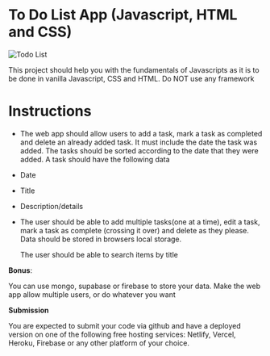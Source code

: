 # To Do List App (Javascript, HTML and CSS)

![Todo List](https://user-images.githubusercontent.com/9503503/149843685-c0d59e88-5a48-4e66-a159-9cef906de612.jpeg)

This project should help you with the fundamentals of Javascripts as it is to be done in vanilla Javascript, CSS and HTML. Do NOT use any framework

# Instructions

- The web app should allow users to add a task, mark a task as completed and delete an already added task. It must include the date the task was added. The tasks should be sorted according to the date that they were added. A task should have the following data
- Date
- Title
- Description/details
- The user should be able to add multiple tasks(one at a time), edit a task, mark a task as complete (crossing it over) and delete as they please. Data should be stored in browsers local storage.
    
    The user should be able to search items by title
    

**Bonus**: 

You can use mongo, supabase or firebase to store your data. Make the web app allow multiple users, or do whatever you want

**Submission**

You are expected to submit your code via github and have a deployed version on one of the following free hosting services: Netlify, Vercel, Heroku, Firebase or any other platform of your choice.

